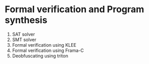 # Formal verification and Program synthesis

1. SAT solver
2. SMT solver
3. Formal verification using KLEE
4. Formal verification using Frama-C
5. Deobfuscating using triton